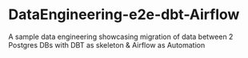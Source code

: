 # DataEngineering-e2e-dbt-Airflow
A sample data engineering showcasing migration of data between 2 Postgres DBs with DBT as skeleton &amp; Airflow as Automation
